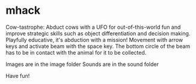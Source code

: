 # mhack
Cow-tastrophe: Abduct cows with a UFO for out-of-this-world fun and improve strategic skills such as object differentiation and decision making. 
Playfully educative, it's abduction with a mission!
Movement with arrow keys and activate beam with the space key.
The bottom circle of the beam has to be in contact with the animal for it to be collected.


Images are in the image folder
Sounds are in the sound folder



Have fun!
